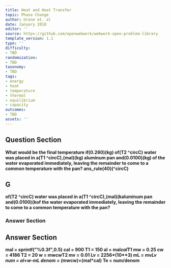 ```yaml
---
title: Heat and Heat Transfer
topic: Phase Change
author: Urone et. al
date: January 2018
editor: ''
source: https://github.com/openwebwork/webwork-open-problem-library
template_version: 1.1
type: ''
difficulty:
- TBD
randomization:
- TBD
taxonomy:
- TBD
tags:
- energy
- heat
- temperature
- thermal
- equilibrium
- capacity
outcomes:
- TBD
assets: ''
---
```


## Question Section 

<b>
What would be the final temperature if(0.260)(kg) of(T2 ^circC) water was placed in a(T1 ^circC),(mal)(kg) aluminum pan and(0.0100)(kg) of the water evaporated immediately, leaving the remainder to come to a common temperature with the pan?
ans_rule(40)(^circC)

## G
of(T2 ^circC) water was placed in a(T1 ^circC),(mal)(kaluminum pan and(0.0100)(kof the water evaporated immediately, leaving the remainder to come to a common temperature with the pan?
### Answer Section


## Answer Section

mal = sprintf("%0.3f",0.5)
cal = 900
T1 = 150
al = mal*cal*T1
mw = 0.25
cw = 4186
T2 = 20
w = mw*cw*T2
mv = 0.01
Lv = 2256*(10**3)
mL = mv*Lv
num = al+w-mL
denom = (mw*cw)+(mal*cal)
Te = num/denom